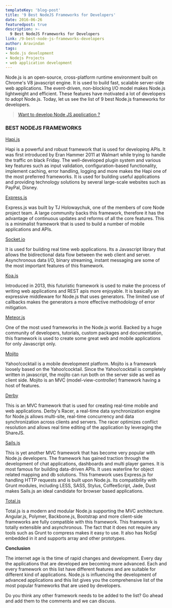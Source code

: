 ```yaml
---
templateKey: 'blog-post'
title: '9 Best NodeJS Frameworks for Developers'
date: 2016-06-26
featuredpost: true
description: >-
  9 Best NodeJS Frameworks for Developers
link: /9-best-node-js-frameworks-developers
author: Aravindan
tags:
- Node.js development
- Nodejs Projects
- web application development
---
```



Node.js is an open-source, cross-platform runtime environment built on Chrome's V8 javascript engine. It is used to build fast, scalable server-side web applications. The event-driven, non-blocking I/O model makes Node.js lightweight and efficient. These features have motivated a lot of developers to adopt Node.js. Today, let us see the list of 9 best Node.js frameworks for developers.



> [Want to develop Node JS application ?](https://codebrahma.com/node-js-development-company/)



### BEST NODEJS FRAMEWORKS

[Hapi.js](http://hapijs.com/)

Hapi is a powerful and robust framework that is used for developing APIs. It was first introduced by Eran Hammer 2011 at Walmart while trying to handle the traffic on black Friday. The well-developed plugin system and various key features such as  input validation, configuration-based functionality, implement caching, error handling, logging and more makes the Hapi one of the most preferred frameworks. It is used for building useful applications and providing technology solutions by several large-scale websites such as PayPal, Disney.

[Express.js](http://expressjs.com/)

Express.js was built by TJ Holowaychuk, one of the members of core Node project team. A large community backs this framework, therefore it has the advantage of continuous updates and reforms of all the core features. This is a minimalist framework that is used to build a number of mobile applications and APIs.

[Socket.io](http://socket.io/)

It is used for building real time web applications. Its a Javascript library that allows the bidirectional data flow between the web client and server. Asynchronous data I/O, binary streaming, instant messaging are some of the most important features of this framework.

[Koa.js](http://koajs.com/)

Introduced in 2013, this futuristic framework is used to make the process of writing web applications and REST apis more enjoyable. It is basically an expressive middleware for Node.js that uses generators. The limited use of callbacks makes the generators a more effective methodology of error mitigation.

[Meteor.js](https://www.meteor.com/)

One of the most used frameworks in the Node.js world. Backed by a huge community of  developers, tutorials, custom packages and documentation, this framework is used to create some great web and mobile applications for only Javascript only.

[Mojito](https://github.com/yahoo/mojito)

Yahoo!cocktail is a mobile development platform. Mojito is a framework loosely based on the Yahoo!cocktail. Since the Yahoo!cocktail is completely written in javascript, the mojito can run both on the server side as well as client side. Mojito is an MVC (model-view-controller) framework having a host of features.

[Derby](http://derbyjs.com/)

This is an MVC framework that is used for creating real-time mobile and web applications. Derby's Racer, a real-time data synchronization engine for Node.js allows multi-site, real-time concurrency and data synchronization across clients and servers. The racer optimizes conflict resolution and allows real time editing of the application by leveraging the ShareJS.

[Sails.js](http://sailsjs.org/)

This is yet another MVC framework that has become very popular with Node.js developers. The framework has gained traction through the development of chat applications, dashboards and multi player games. It is most famous for building data-driven APIs. It uses waterline for object related mapping and db solutions. This framework uses Express.js for handling HTTP requests and is built upon Node.js. Its compatibility with Grunt modules, including LESS, SASS, Stylus, CoffeeScript, Jade, Dust makes Sails.js an ideal candidate for browser based applications.

[Total.js](https://www.totaljs.com/?language=en)

Total.js is a modern and modular Node.js supporting the MVC architecture. Angular.js, Polymer, Backbone.js, Bootstrap and more client-side frameworks are fully compatible with this framework. This framework is totally extensible and asynchronous. The fact that it does not require any tools such as Grunt to compress makes it easy to use. It also has NoSql embedded in it and supports array and other prototypes.

**Conclusion**

The internet age is the time of rapid changes and development. Every day the applications that are developed are becoming more advanced. Each and every framework on this list have different features and are suitable for different kind of applications. Node.js is influencing the development of advanced applications and this list gives you the comprehensive list of the most popular frameworks that are used by developers.

Do you think any other framework needs to be added to the list? Go ahead and add them to the comments and we can discuss.

